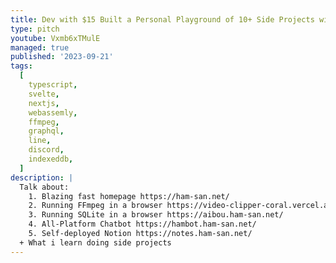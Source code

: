 ```yaml
---
title: Dev with $15 Built a Personal Playground of 10+ Side Projects with Cutting edge technology
type: pitch
youtube: Vxmb6xTMulE
managed: true
published: '2023-09-21'
tags:
  [
    typescript,
    svelte,
    nextjs,
    webassemly,
    ffmpeg,
    graphql,
    line,
    discord,
    indexeddb,
  ]
description: |
  Talk about:
    1. Blazing fast homepage https://ham-san.net/
    2. Running FFmpeg in a browser https://video-clipper-coral.vercel.app/
    3. Running SQLite in a browser https://aibou.ham-san.net/
    4. All-Platform Chatbot https://hambot.ham-san.net/
    5. Self-deployed Notion https://notes.ham-san.net/
  + What i learn doing side projects
---
```

